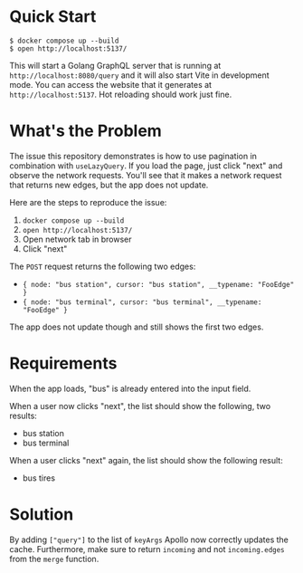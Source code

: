 # Quick Start

```shell
$ docker compose up --build
$ open http://localhost:5137/
```

This will start a Golang GraphQL server that is running at
`http://localhost:8080/query` and it will also start Vite in development mode.
You can access the website that it generates at `http://localhost:5137`. Hot
reloading should work just fine.

# What's the Problem

The issue this repository demonstrates is how to use pagination in combination
with `useLazyQuery`. If you load the page, just click "next" and observe the
network requests. You'll see that it makes a network request that returns new
edges, but the app does not update.

Here are the steps to reproduce the issue:
1. `docker compose up --build`
2. `open http://localhost:5137/`
3. Open network tab in browser
4. Click "next"

The `POST` request returns the following two edges:
* `{ node: "bus station", cursor: "bus station", __typename: "FooEdge" }`
* `{ node: "bus terminal", cursor: "bus terminal", __typename: "FooEdge" }`

The app does not update though and still shows the first two edges.

# Requirements

When the app loads, "bus" is already entered into the input field.

When a user now clicks "next", the list should show the following, two results:
* bus station
* bus terminal

When a user clicks "next" again, the list should show the following result:
* bus tires

# Solution

By adding `["query"]` to the list of `keyArgs` Apollo now correctly updates the
cache. Furthermore, make sure to return `incoming` and not `incoming.edges`
from the `merge` function.
